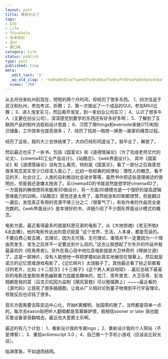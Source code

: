 ```yaml
---
layout: post
title: 算是毕业了
tags:
- GTD
- Life
- Thinkhole
- 未来规划
- 设计
- 重口味
category: Life
status: publish
type: post
published: true
meta:
  _edit_last: '1'
  _wp_old_slug: ! '%e6%88%91%e7%ae%97%e6%98%af%e6%af%95%e4%b8%9a%e4%ba%86'
  views: '258'
---
```

从五月份来杭州到现在，短短的两个月时间，却经历了很多东西。
1、四次往返于武汉和杭州，参加考试、折腾；
2、第一次做出了一个成品的GUI，参加MIUI比赛；
3、进入淘宝实习，然后离开淘宝，到一家创业公司实习；
4、认识了很多牛人（主要在创业公司），深深感觉到要学的东西还有好多好多啊；
5、了解到了互联网产品的制作流程和设计思路；
6、习惯了用things和evernote来做GTD和知识储备，工作效率也提高很多；
7、经历了找房—租房—换房—搬家的痛苦过程。

经历了这些，我的大三也快结束了，大四已经形同虚设了。我毕业了，解放了。
<!--more-->
然后最近也买了一些书，包括《国富论》和《道德情操论》（为了完成老师交代的论文）、《cinema4D工业产品设计》、《站酷志》、《web界面设计》。 其中《国富论》和《道德情操论》没有怎么看完，特别是《国富论》，看了一部分之后我感觉很多观念其实至少已经深入我心了，比如一些经典的规律如：理性人的概念、看不见的手、社会分工、人类的自利推动社会进步等等，虽然书中把这些道理阐述的很明白，但是我还是嫌太拖沓了。买cinema4D的书就自然是想学好cinema4D了，一方面我的确很想将来能用3D做设计，另一方面3D建模也是一个很好的提高逻辑思维能力的训练。《站酷志》感觉还是太贵了，虽然纸张和印刷都很赞，但是翻过一遍后，发现真正有用的资源不够三分之二（很客气了），有些作者的作品完全是充数的。《web界面设计》是本很好的书，详细介绍了不少图形界面设计模式的概念。

电影方面，最近看得最多的就是科恩兄弟的电影了，从《大地惊魂》《老无所依》《冰血爆》，他的电影传达出的意识就是 “这个世界，生活，人本身，都是荒诞的。不要白费心智去猜，去理论，因为无可猜，无可理论。事情并不一定要因为一个理由而发生，发生之后并不一定要达到什么目的。”这也让我想起了尔冬升的作品中我最喜欢的《旺角黑夜》。另外在我心目中地位高电影就是大卫林奇的《穆赫兰道》了。这是一部神片，没有人能想他一样把梦魇如此真实地展现在银幕上。然后就是诺兰的记忆思维游戏电影了，《记忆碎片》太烧脑子了。其他最近看了些之前都看过的老片，比如《十二怒汉》《十三猴子》《这个男人来自地球》…最后总结下最喜欢的电影还是那些黑色幽默暴力血腥恶趣味的，昆汀、库布里克、大卫芬奇、彭浩翔都是我的菜（吕克贝松因为监制《飓风营救》可以勉强算上）~~~~最近看的《源代码》让我死了很多脑细胞，让我从广义相对论到量子物理到平行宇宙理论，导致反应也迟钝了很多。

音乐方面我要去陈奕迅中心化，开始K黄耀明、张国荣的歌了，当然都是简单一点的。每次去eason贴吧听人翻唱都是羡慕嫉妒恨，我相信sooner or later 我也能买套设备录音翻唱去。最近也大爱爵士乐啊。

最近的有几个计划：
1、重新设计我的专属logo；
2、重新设计我的个人网站（不是博客）；
3、重拾actionscript 3.0；
4、自己做一个手机小游戏（应该会比较长远）。

临渊羡鱼，不如退而结网。
